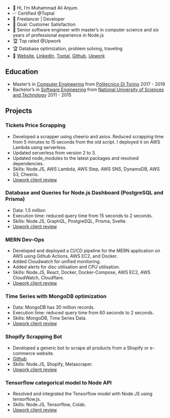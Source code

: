 - 👋 Hi, I’m Muhammad Ali Anjum.
- ✅ Certified @Toptal
- 💼 Freelancer | Developer
- 👀 Goal: Customer Satisfaction
- 💼 Senior software engineer with master’s in computer science and six years of professional experience in Node.js
- 🏆 Top rated @Upwork
- 🏆 Database optimization, problem solving, traveling
- 🔗 [Website](https://www.ali-anjum.com), [LinkedIn](https://linkedin.com/in/alianjum0), [Toptal](https://www.toptal.com/resume/muhammad-ali-anjum), [Github](http://github.com/alianjum0), [Upwork](https://www.upwork.com/freelancers/alianjum0)

## Education
* Master’s in [Computer Engineering](https://didattica.polito.it/pls/portal30/sviluppo.offerta_formativa.corsi?p_sdu_cds=37:10&p_a_acc=2018&p_header=N&p_lang=EN) from [Politecnico Di Torino](https://www.polito.it/)  2017 - 2019
* Bachelor’s in [Software Engineering](http://www.seecs.nust.edu.pk/Departments/Software-Engineering) from [National University of Sciences and Technology](http://www.seecs.nust.edu.pk/)  2011 - 2015

## Projects
### Tickets Price Scrapping
  - Developed a scrapper using cheerio and axios. Reduced scrapping time from 5 minutes to 15 seconds from the old script. I deployed it on AWS Lambda using serverless.
  - Updated serverless from version 2 to 3.
  - Updated node_modules to the latest packages and resolved dependencies.
  - Skills: Node.JS, AWS Lambda, AWS Step, AWS SNS, DynamoDB, AWS S3, Cheerio.
  - [Upwork client review](https://www.linkedin.com/posts/alianjum0_see-how-i-can-get-your-project-done-on-upwork-activity-7042254872687116288-o-UM)

### Database and Queries for Node.js Dashboard (PostgreSQL and Prisma)
  - Data: 1.5 million
  - Execution time: reduced query time from 15 seconds to 2 seconds.
  - Skills: Node.JS, GraphQL, PostgreSQL, Prisma, Svelte.
  - [Upwork client review](https://www.linkedin.com/posts/alianjum0_see-how-i-can-get-your-project-done-on-upwork-activity-7028661467587452928-zfOj)
  
### MERN Dev-Ops
  - Developed and deployed a CI/CD pipeline for the MERN application on AWS using Github Actions, AWS EC2, and Docker.
  - Added Cloudwatch for unified monitoring.
  - Added alerts for disc utilisation and CPU utilisation.
  - Skills: Node.JS, React, Docker, Docker-Compose, AWS EC2, AWS CloudWatch, Cloudflare.
  - [Upwork client review](https://www.linkedin.com/posts/alianjum0_see-how-i-can-get-your-project-done-on-upwork-activity-7056952510732771330-ghi1)

### Time Series with MongoDB optimization
  - Data: MongoDB has 30 million records.
  - Execution time: reduced query time from 60 seconds to 2 seconds.
  - Skills: MongoDB, Time Series Data.
  - [Upwork client review](https://www.linkedin.com/posts/alianjum0_see-how-i-can-get-your-project-done-on-upwork-activity-7028660434664615936-RFCj)
 
### Shopify Scrapping Bot
  - Developed a generic bot to scrape all products from a Shopify or e-commerce website.
  - [Github](https://github.com/alianjum0/shopify-scraper)
  - Skills: Node.JS, Shopify, Metascraper.
  - [Upwork client review](https://www.linkedin.com/posts/alianjum0_see-how-i-can-get-your-project-done-on-upwork-activity-7056949898117586944-gubV)

### Tensorflow categorical model to Node API
  - Resolved and integrated the Tensorflow model with Node.JS using tensorflow.js.
  - Skills: Node.JS, Tensorflow, Colab.
  - [Upwork client review](https://www.linkedin.com/posts/alianjum0_see-how-i-can-get-your-project-done-on-upwork-activity-7056951404996812800-IpEI)
